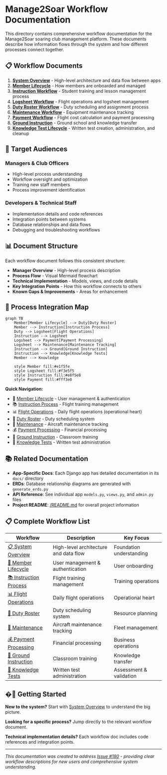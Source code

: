 # Manage2Soar Workflow Documentation

This directory contains comprehensive workflow documentation for the Manage2Soar soaring club management platform. These documents describe how information flows through the system and how different processes connect together.

## 📋 **Workflow Documents**

1. **[System Overview](01-system-overview.md)** - High-level architecture and data flow between apps
2. **[Member Lifecycle](02-member-lifecycle.md)** - How members are onboarded and managed
3. **[Instruction Workflow](03-instruction-workflow.md)** - Student training and lesson management process
4. **[Logsheet Workflow](04-logsheet-workflow.md)** - Flight operations and logsheet management
5. **[Duty Roster Workflow](05-duty-roster-workflow.md)** - Duty scheduling and assignment process
6. **[Maintenance Workflow](06-maintenance-workflow.md)** - Equipment maintenance tracking
7. **[Payment Workflow](07-payment-workflow.md)** - Flight cost calculation and payment processing
8. **[Ground Instruction](08-ground-instruction.md)** - Ground school and knowledge transfer
9. **[Knowledge Test Lifecycle](09-knowledge-test-lifecycle.md)** - Written test creation, administration, and cleanup

## 🎯 **Target Audiences**

### **Managers & Club Officers**
- High-level process understanding
- Workflow oversight and optimization
- Training new staff members
- Process improvement identification

### **Developers & Technical Staff**
- Implementation details and code references
- Integration points between systems
- Database relationships and data flows
- Debugging and troubleshooting workflows

## 📊 **Document Structure**

Each workflow document follows this consistent structure:

- **Manager Overview** - High-level process description
- **Process Flow** - Visual Mermaid flowchart
- **Technical Implementation** - Models, views, and code details
- **Key Integration Points** - How this workflow connects to others
- **Known Gaps & Improvements** - Areas for enhancement

## 🔄 **Process Integration Map**

```mermaid
graph TB
    Member[Member Lifecycle] --> Duty[Duty Roster]
    Member --> Instruction[Instruction Process]
    Duty --> Logsheet[Flight Operations]
    Instruction --> Logsheet
    Logsheet --> Payment[Payment Processing]
    Logsheet --> Maintenance[Maintenance Tracking]
    Instruction --> Ground[Ground Instruction]
    Instruction --> Knowledge[Knowledge Tests]
    Member --> Knowledge
    
    style Member fill:#e1f5fe
    style Logsheet fill:#f3e5f5
    style Instruction fill:#e8f5e8
    style Payment fill:#fff3e0
```

**Quick Navigation:**
- 👤 [Member Lifecycle](02-member-lifecycle.md) - User management & authentication
- 📚 [Instruction Process](03-instruction-workflow.md) - Flight training management  
- 📊 [Flight Operations](04-logsheet-workflow.md) - Daily flight operations (operational heart)
- 📅 [Duty Roster](05-duty-roster-workflow.md) - Duty scheduling system
- 🔧 [Maintenance](06-maintenance-workflow.md) - Aircraft maintenance tracking
- 💰 [Payment Processing](07-payment-workflow.md) - Financial processing
- 🏫 [Ground Instruction](08-ground-instruction.md) - Classroom training
- 📝 [Knowledge Tests](09-knowledge-test-lifecycle.md) - Written test administration

## 📚 **Related Documentation**

- **App-Specific Docs**: Each Django app has detailed documentation in its `docs/` directory
- **ERDs**: Database relationship diagrams are generated with `generate_erds.py`
- **API Reference**: See individual app `models.py`, `views.py`, and `admin.py` files
- **Project README**: [/README.md](../../README.md) for overall project information

## 📋 **Complete Workflow List**

| Workflow | Description | Key Focus |
|----------|-------------|-----------|
| [📋 System Overview](01-system-overview.md) | High-level architecture and data flow | Foundation understanding |
| [👤 Member Lifecycle](02-member-lifecycle.md) | User management & authentication | User onboarding |
| [📚 Instruction Process](03-instruction-workflow.md) | Flight training management | Training operations |
| [📊 Flight Operations](04-logsheet-workflow.md) | Daily flight operations | Operational heart |
| [📅 Duty Roster](05-duty-roster-workflow.md) | Duty scheduling system | Resource planning |  
| [🔧 Maintenance](06-maintenance-workflow.md) | Aircraft maintenance tracking | Fleet management |
| [💰 Payment Processing](07-payment-workflow.md) | Financial processing | Business operations |
| [🏫 Ground Instruction](08-ground-instruction.md) | Classroom training | Knowledge transfer |
| [📝 Knowledge Tests](09-knowledge-test-lifecycle.md) | Written test administration | Assessment & validation |

## �🚀 **Getting Started**

**New to the system?** Start with [System Overview](01-system-overview.md) to understand the big picture.

**Looking for a specific process?** Jump directly to the relevant workflow document.

**Technical implementation details?** Each workflow doc includes code references and integration points.

---

*This documentation was created to address [Issue #180](https://github.com/pietbarber/Manage2Soar/issues/180) - providing clear workflow descriptions for new users and comprehensive system understanding.*